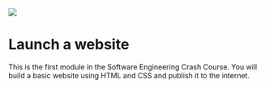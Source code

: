 ![](https://images.unsplash.com/photo-1516849841032-87cbac4d88f7?ixlib=rb-1.2.1&ixid=eyJhcHBfaWQiOjEyMDd9&auto=format&fit=crop&w=1500&q=80)

# Launch a website

This is the first module in the Software Engineering Crash Course. You will build a basic website using HTML and CSS and publish it to the internet.